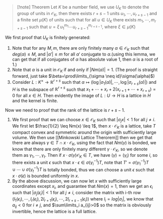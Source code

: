 >[!note] Theorem
>Let $K$ be a number field, we use $U_K$ to denote the group of units in $\mathcal{O}_K$, then there exists $r+s-1$ units $u_1,\cdots,u_{r+s-1}$ and a finite set $\mu(K)$ of units such that for all $u \in U_K$ there exists $m_1, \cdots, m_{r+s-1}$ such that $u=\xi\,u_1^{m_1}\cdots u_{r+s-1}^{m_{r+s-1}}$, where $\xi \in \mu(K)$

We first proof that $U_K$ is finitely generated:
1. Note that for any $M,m$, there are only finitely many $\alpha \in \mathcal{O}_K$ such that $deg(\alpha) \leq M$, and $|\alpha'|\leq m$ for all $\alpha'$ conjugate to $\alpha$.(using this lemma, we can get that if all conjugates of $\alpha$ has absolute value 1, then $\alpha$ is a root of 1.)
2. Note that $\alpha$ is a unit in $\mathcal{O}_K$ if and only if $|Nm(\alpha)|=1$. (The proof is straight forward, just take $\beta=\prod\limits_{\sigma \neq id}\sigma(\alpha)$)
3. Consider $L:K^{\times} \rightarrow \mathbb{R}^{r+s}$ such that $\alpha \mapsto (\log|\sigma_1(\alpha)|,\cdots,\log|\sigma_{r+s}(\alpha)|)$ and $H$ is the subspace of $\mathbb{R}^{r+s}$ such that $x_1+\cdots+x_r+2(x_{r+1}+\cdots+x_{r+s})=0$ for all $x \in H$. Then evidently the image of $L:U \rightarrow H$ is a lattice in $H$ and the kernel is finite.

Now we need to proof that the rank of the lattice is $r+s-1$.
1. We first proof that we can choose $x \in \mathcal{O}_K$ such that $|\sigma_jx|<1$ for all $j \neq i$. We first let $\frac{1}{2} \leq Nm(x) \leq 1$, then $x\cdot \mathcal{O}_K$ is a lattice, take $T$ compact  convex and symmetric around the origin with sufficiently large volume. We then use [[Minkowski Lattice Therorem]] then we get that there are always $\gamma \in T \cap x \cdot \mathcal{O}_K$, using the fact that $Nm(\gamma)$ is bonded, we know that there are only finitely many different $\gamma \cdot \mathcal{O}_K$, so we denote them as $\gamma_1,\cdots, \gamma_t$. Then if $x \cdot \sigma(\gamma)\mathcal{O}_K \in T$, we have $(\gamma)=(\gamma_i)$ for some $i$, so there exists a unit $\epsilon$ such that $x \cdot \epsilon \in \sigma(\gamma_i^{-1})T$, note that $T'=\sigma(\gamma_1^{-1})T \cup \cdots \cup \sigma(\gamma_t^{-1})T$ is totally bonded, thus we can choose a unit $\epsilon$ such that $x \cdot \sigma(\epsilon)$ is bounded uniformly in $x$.
2. By the above discussion, we can now let $x$ with sufficiently large coordinates except $x_i$, and guarantee that $Nm(x)=1$, then we get an $\epsilon_i$ such that $|\sigma_j(\epsilon_i)|<1$ for all $j \neq i$, consider the matrix with i-th row $(l_1(\epsilon_i), \cdots, l_r(\epsilon_i),2l_{r+1}(\epsilon_i), \cdots, 2l_{r+s-1}(\epsilon_i))$ where $l_i=log|\sigma_i|$, we know that $a_{ij}<0$ for $i \neq j$, and $\sum\limits_i a_{ij}>0$ so the matrix is obviously invertible, hence the lattice is a full lattice.